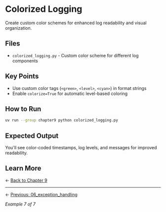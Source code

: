 # Colorized Logging

Create custom color schemes for enhanced log readability and visual organization.

## Files

- `colorized_logging.py` - Custom color scheme for different log components

## Key Points

- Use custom color tags (`<green>`, `<level>`, `<cyan>`) in format strings
- Enable `colorize=True` for automatic level-based coloring

## How to Run

```bash
uv run --group chapter9 python colorized_logging.py
```

## Expected Output

You'll see color-coded timestamps, log levels, and messages for improved readability.

## Learn More

← [Back to Chapter 9](../README.md)

---

← [Previous: 06_exception_handling](../06_exception_handling/README.md)

*Example 7 of 7*